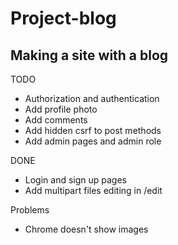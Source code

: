 # Project-blog

## Making a site with a blog

TODO
- Authorization and authentication
- Add profile photo
- Add comments
- Add hidden csrf to post methods
- Add admin pages and admin role

DONE
- Login and sign up pages
- Add multipart files editing in /edit

Problems
- Chrome doesn't show images
